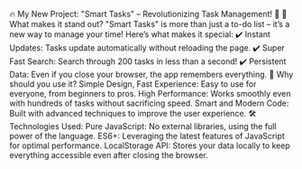 🔥 My New Project: "Smart Tasks" – Revolutionizing Task Management! 🚀
🎯 What makes it stand out?
 "Smart Tasks" is more than just a to-do list – it’s a new way to manage your time! Here’s what makes it special:
✔️ Instant Updates: Tasks update automatically without reloading the page.
 ✔️ Super Fast Search: Search through 200 tasks in less than a second!
 ✔️ Persistent Data: Even if you close your browser, the app remembers everything.
💎 Why should you use it?
Simple Design, Fast Experience: Easy to use for everyone, from beginners to pros.
High Performance: Works smoothly even with hundreds of tasks without sacrificing speed.
Smart and Modern Code: Built with advanced techniques to improve the user experience.
🛠 Technologies Used:
Pure JavaScript​: No external libraries, using the full power of the language.
ES6+: Leveraging the latest features of JavaScript for optimal performance.
LocalStorage API: Stores your data locally to keep everything accessible even after closing the browser.
